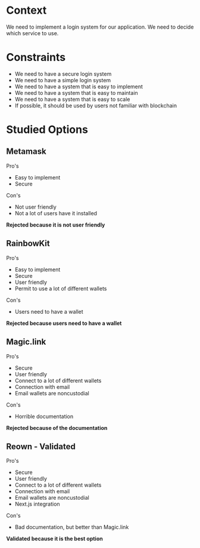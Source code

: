# Context

We need to implement a login system for our application. We need to decide which service to use.

# Constraints

- We need to have a secure login system
- We need to have a simple login system
- We need to have a system that is easy to implement
- We need to have a system that is easy to maintain
- We need to have a system that is easy to scale
- If possible, it should be used by users not familiar with blockchain

# Studied Options

## Metamask

Pro's

- Easy to implement
- Secure

Con's

- Not user friendly
- Not a lot of users have it installed

**Rejected because it is not user friendly**

## RainbowKit

Pro's

- Easy to implement
- Secure
- User friendly
- Permit to use a lot of different wallets

Con's

- Users need to have a wallet

**Rejected because users need to have a wallet**

## Magic.link

Pro's

- Secure
- User friendly
- Connect to a lot of different wallets
- Connection with email
- Email wallets are noncustodial

Con's

- Horrible documentation

**Rejected because of the documentation**

## Reown - Validated

Pro's

- Secure
- User friendly
- Connect to a lot of different wallets
- Connection with email
- Email wallets are noncustodial
- Next.js integration

Con's

- Bad documentation, but better than Magic.link

**Validated because it is the best option**
